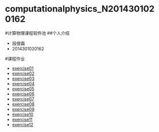 # computationalphysics_N2014301020162
#计算物理课程软件池
##个人介绍
- 段俊磊 
- 2014301020162

#课程作业
* [exercise01]()
* [exercise02](https://github.com/rrtcc/computationalphysics_N2014301020162/blob/master/Exercise03.md)
* [exercise03]()
* [exercise04]()
* [exercise05]()
* [exercise06]()
* [exercise07]()
* [exercise08]()
* [exercise09]()
* [exercise10]()
* [exercise11]()
* [exercise12]()
